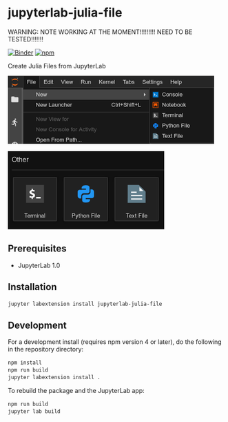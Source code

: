 # jupyterlab-julia-file

WARNING: NOTE WORKING AT THE MOMENT!!!!!!!!! NEED TO BE TESTED!!!!!!!


[![Binder](https://mybinder.org/badge_logo.svg)](https://mybinder.org/v2/gh/jtpio/jupyterlab-python-file/master?urlpath=lab)
[![npm](https://img.shields.io/npm/v/jupyterlab-python-file.svg)](https://www.npmjs.com/package/jupyterlab-python-file)

Create Julia Files from JupyterLab

![screenshot](./doc/screenshot.png)

![screenshot2](./doc/screenshot2.png)

## Prerequisites

* JupyterLab 1.0

## Installation

```bash
jupyter labextension install jupyterlab-julia-file
```

## Development

For a development install (requires npm version 4 or later), do the following in the repository directory:

```bash
npm install
npm run build
jupyter labextension install .
```

To rebuild the package and the JupyterLab app:

```bash
npm run build
jupyter lab build
```

